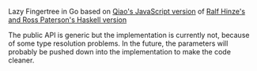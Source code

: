 Lazy Fingertree in Go based on [Qiao's JavaScript version](https://github.com/qiao/fingertree.js/) of [Ralf Hinze's and Ross Paterson's Haskell version](http://www.soi.city.ac.uk/~ross/papers/FingerTree.html)

The public API is generic but the implementation is currently not, because of some type resolution problems. In the future, the parameters will probably be pushed down into the implementation to make the code cleaner.
